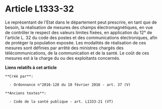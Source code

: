 # Article L1333-32

Le représentant de l'Etat dans le département peut prescrire, en tant que de besoin, la réalisation de mesures des champs
électromagnétiques, en vue de contrôler le respect des valeurs limites fixées, en application du 12° de l'article L. 32 du
code des postes et des communications électroniques, afin de protéger la population exposée. Les modalités de réalisation de
ces mesures sont définies par arrêté des ministres chargés des télécommunications, de la communication et de la santé. Le
coût de ces mesures est à la charge du ou des exploitants concernés.

**Liens relatifs à cet article**

	**Créé par**:

	  - Ordonnance n°2016-128 du 10 février 2016 - art. 37 (V)

	**Anciens textes**:

	  - Code de la santé publique - art. L1333-21 (VT)
